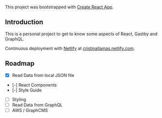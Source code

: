 This project was bootstrapped with [Create React App](https://github.com/facebook/create-react-app).

## Introduction

This is a personal project to get to know some aspects of React, Gastby and GraphQL.

Continuous deployment with [Netlify](http://www.netlify.com) at [cristinallamas.netlify.com](http://cristinallamas.netlify.com).

## Roadmap

- [x] Read Data from local JSON file
- [-] React Components
- [-] Style Guide
- [ ] Styling
- [ ] Read Data from GraphQL
- [ ] AWS / GraphCMS
